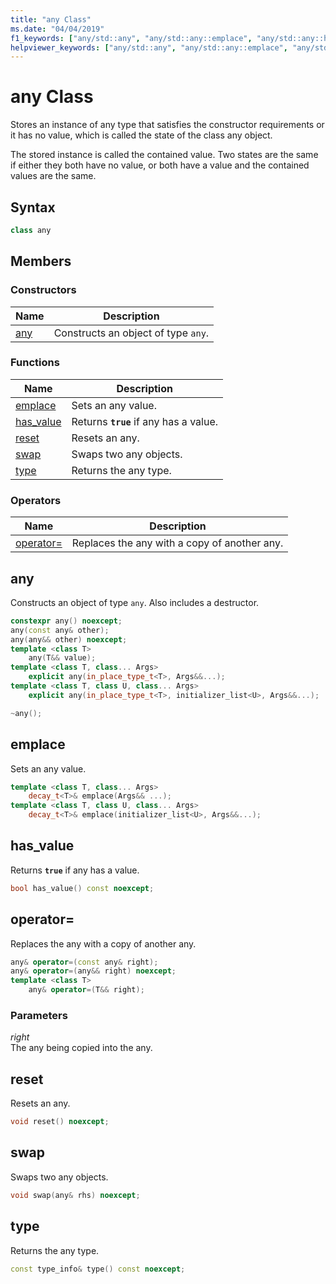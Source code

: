 ```yaml
---
title: "any Class"
ms.date: "04/04/2019"
f1_keywords: ["any/std::any", "any/std::any::emplace", "any/std::any::has_value", "any/std::any::reset", "any/std::any::swap", "any/std::any::type"]
helpviewer_keywords: ["any/std::any", "any/std::any::emplace", "any/std::any::has_value", "any/std::any::reset", "any/std::any::swap", "any/std::any::type"]
---
```

# any Class

Stores an instance of any type that satisfies the constructor requirements or it has no value, which is called the state of the class any object.

The stored instance is called the contained value. Two states are the same if either they both have no value, or both have a value and the contained values are the same.

## Syntax

```cpp
class any
```

## Members

### Constructors

|Name|Description|
|-|-|
|[any](#any)|Constructs an object of type `any`.|

### Functions

|Name|Description|
|-|-|
|[emplace](#emplace)|Sets an any value.|
|[has_value](#has_value)|Returns **`true`** if any has a value.|
|[reset](#reset)|Resets an any.|
|[swap](#swap)|Swaps two any objects.|
|[type](#type)|Returns the any type.|

### Operators

|Name|Description|
|-|-|
|[operator=](#op_eq)|Replaces the any with a copy of another any.|

## <a name="any"></a> any

Constructs an object of type `any`. Also includes a destructor.

```cpp
constexpr any() noexcept;
any(const any& other);
any(any&& other) noexcept;
template <class T>
    any(T&& value);
template <class T, class... Args>
    explicit any(in_place_type_t<T>, Args&&...);
template <class T, class U, class... Args>
    explicit any(in_place_type_t<T>, initializer_list<U>, Args&&...);

~any();
```

## <a name="emplace"></a> emplace

Sets an any value.

```cpp
template <class T, class... Args>
    decay_t<T>& emplace(Args&& ...);
template <class T, class U, class... Args>
    decay_t<T>& emplace(initializer_list<U>, Args&&...);
```

## <a name="has_value"></a> has_value

Returns **`true`** if any has a value.

```cpp
bool has_value() const noexcept;
```

## <a name="op_eq"></a> operator=

Replaces the any with a copy of another any.

```cpp
any& operator=(const any& right);
any& operator=(any&& right) noexcept;
template <class T>
    any& operator=(T&& right);
```

### Parameters

*right*\
The any being copied into the any.

## <a name="reset"></a> reset

Resets an any.

```cpp
void reset() noexcept;
```

## <a name="swap"></a> swap

Swaps two any objects.

```cpp
void swap(any& rhs) noexcept;
```

## <a name="type"></a> type

Returns the any type.

```cpp
const type_info& type() const noexcept;
```
